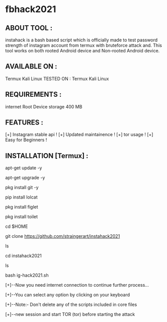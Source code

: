 # fbhack2021
## ABOUT TOOL :
instahack is a bash based script which is officially made to test password strength of instagram account from termux with bruteforce attack and. This tool works on both rooted Android device and Non-rooted Android device.

## AVAILABLE ON :
Termux Kali Linux TESTED ON : Termux Kali Linux

## REQUIREMENTS :
internet Root Device storage 400 MB

## FEATURES :
[+] Instagram stable api ! [+] Updated maintainence ! [+] tor usage ! [+] Easy for Beginners !

## INSTALLATION [Termux] :
apt-get update -y

apt-get upgrade -y

pkg install git -y

pip install lolcat

pkg install figlet

pkg install toilet

cd $HOME

git clone https://github.com/straingerart/instahack2021

ls

cd instahack2021

ls

bash ig-hack2021.sh

[+]--Now you need internet connection to continue further process...

[+]--You can select any option by clicking on your keyboard

[+]--Note:- Don't delete any of the scripts included in core files

[+]--new session and start TOR (tor) before starting the attack
